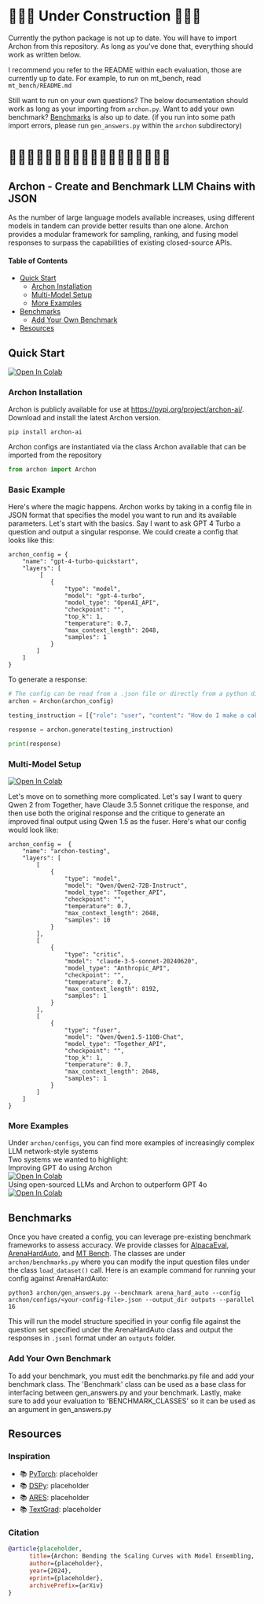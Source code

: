 # 🚧🚧🚧 Under Construction 🚧🚧🚧

Currently the python package is not up to date. You will have to import Archon from this repository. As long as you've done that, everything should work as written below.

I recommend you refer to the README within each evaluation, those are currently up to date.
For example, to run on mt_bench, read `mt_bench/README.md`

Still want to run on your own questions? The below documentation should work as long as your importing from `archon.py`. Want to add your own benchmark? [Benchmarks](#benchmarks) is also up to date. (if you run into some path import errors, please run `gen_answers.py` within the `archon` subdirectory)

# 🚧🚧🚧🚧🚧🚧🚧🚧🚧🚧🚧🚧🚧🚧🚧🚧🚧🚧

## Archon - Create and Benchmark LLM Chains with JSON

As the number of large language models available increases, using different models in tandem can provide better results than one alone. Archon provides a modular framework for sampling, ranking, and fusing model responses to surpass the capabilities of existing closed-source APIs.
#### Table of Contents

- [Quick Start](#quick-start)
    - [Archon Installation](#archon-installation)
    - [Multi-Model Setup](#multi-model-setup)
    - [More Examples](#more-examples)
- [Benchmarks](#benchmarks)
    - [Add Your Own Benchmark](#add-your-own-benchmark)
- [Resources](#resources)

## Quick Start 
<a target="_blank" href="https://colab.research.google.com/drive/17EFD6ggW0rk5Qz-vBwOhP9RhCnLYviTt#scrollTo=ymybYfBTt4gu">
  <img src="https://colab.research.google.com/assets/colab-badge.svg" alt="Open In Colab"/>
</a>

### Archon Installation
Archon is publicly available for use at https://pypi.org/project/archon-ai/. Download and install the latest Archon version.
```
pip install archon-ai
```
Archon configs are instantiated via the class Archon available that can be imported from the repository
```python
from archon import Archon
```
### Basic Example
Here's where the magic happens. Archon works by taking in a config file in JSON format that specifies the model you want to run and its available parameters. 
Let's start with the basics. Say I want to ask GPT 4 Turbo a question and output a singular response. We could create a config that looks like this:
```
archon_config = {
    "name": "gpt-4-turbo-quickstart",
    "layers": [
         [
            {
                "type": "model",
                "model": "gpt-4-turbo",
                "model_type": "OpenAI_API",
                "checkpoint": "",
                "top_k": 1,
                "temperature": 0.7,
                "max_context_length": 2048,
                "samples": 1
            }
        ]
    ]
}
```
To generate a response:
```python
# The config can be read from a .json file or directly from a python dictionary
archon = Archon(archon_config)

testing_instruction = [{"role": "user", "content": "How do I make a cake?"}]

response = archon.generate(testing_instruction)

print(response)
```
### Multi-Model Setup
<a target="_blank" href="https://colab.research.google.com/drive/14ohSRBD9mDympZk0MO0MumWnjA4tCk1e#scrollTo=ZrxjlqILrWla">
  <img src="https://colab.research.google.com/assets/colab-badge.svg" alt="Open In Colab"/>
</a>

Let's move on to something more complicated. Let's say I want to query Qwen 2 from Together, have Claude 3.5 Sonnet critique the response, and then use both the original response and the critique to generate an improved final output using Qwen 1.5 as the fuser. Here's what our config would look like:
```
archon_config =  {
    "name": "archon-testing",
    "layers": [
        [   
            {
                "type": "model",
                "model": "Qwen/Qwen2-72B-Instruct",
                "model_type": "Together_API",
                "checkpoint": "",
                "temperature": 0.7,
                "max_context_length": 2048,
                "samples": 10
            }
        ],
        [
            {
                "type": "critic",
                "model": "claude-3-5-sonnet-20240620",
                "model_type": "Anthropic_API",
                "checkpoint": "",
                "temperature": 0.7,
                "max_context_length": 8192,
                "samples": 1
            }
        ],
        [
            {
                "type": "fuser",
                "model": "Qwen/Qwen1.5-110B-Chat",
                "model_type": "Together_API",
                "checkpoint": "",
                "top_k": 1,
                "temperature": 0.7,
                "max_context_length": 2048,
                "samples": 1
            }
        ]
    ]
}
```
### More Examples
Under ```archon/configs```, you can find more examples of increasingly complex LLM network-style systems <br />
Two systems we wanted to highlight: <br />
Improving GPT 4o using Archon <br />
<a target="_blank" href="https://colab.research.google.com/drive/14ohSRBD9mDympZk0MO0MumWnjA4tCk1e#scrollTo=ZrxjlqILrWla">
  <img src="https://colab.research.google.com/assets/colab-badge.svg" alt="Open In Colab"/>
</a>
<br />
Using open-sourced LLMs and Archon to outperform GPT 4o <br />
<a target="_blank" href="https://colab.research.google.com/drive/1mhXNc6xfR6CxrHv_tF2xcr5xzKmnA9nD#scrollTo=ZrxjlqILrWla">
  <img src="https://colab.research.google.com/assets/colab-badge.svg" alt="Open In Colab"/>
</a>

## Benchmarks
Once you have created a config, you can leverage pre-existing benchmark frameworks to assess accuracy. We provide classes for [AlpacaEval](https://github.com/tatsu-lab/alpaca_eval), [ArenaHardAuto](https://github.com/lm-sys/arena-hard-auto), and [MT Bench](https://huggingface.co/spaces/lmsys/mt-bench). The classes are under ```archon/benchmarks.py``` where you can modify the input question files under the class ```load_dataset()``` call.
Here is an example command for running your config against ArenaHardAuto:
```
python3 archon/gen_answers.py --benchmark arena_hard_auto --config archon/configs/<your-config-file>.json --output_dir outputs --parallel 16
```
This will run the model structure specified in your config file against the question set specified under the ArenaHardAuto class and output the responses in `.jsonl` format under an `outputs` folder. 

### Add Your Own Benchmark
To add your benchmark, you must edit the benchmarks.py file and add your benchmark class. The 'Benchmark' class can be used as a base class for interfacing between gen_answers.py and your benchmark. Lastly, make sure to add your evaluation to 'BENCHMARK_CLASSES' so it can be used as an argument in gen_answers.py

## Resources
### Inspiration
- 📚 [PyTorch](https://github.com/pytorch/pytorch/): placeholder
- 📚 [DSPy](https://github.com/stanfordnlp/dspy): placeholder
- 📚 [ARES](https://github.com/stanford-futuredata/ARES.git): placeholder
- 📚 [TextGrad](https://github.com/zou-group/textgrad?tab=readme-ov-file): placeholder

### Citation
```bibtex
@article{placeholder,
      title={Archon: Bending the Scaling Curves with Model Ensembling, Sampling, and Ranking},
      author={placeholder},
      year={2024},
      eprint={placeholder},
      archivePrefix={arXiv}
}
```

